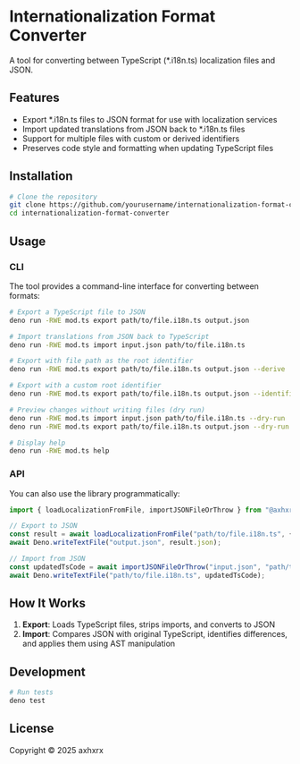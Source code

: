 # Internationalization Format Converter

A tool for converting between TypeScript (*.i18n.ts) localization files and JSON.

## Features

- Export *.i18n.ts files to JSON format for use with localization services
- Import updated translations from JSON back to *.i18n.ts files
- Support for multiple files with custom or derived identifiers
- Preserves code style and formatting when updating TypeScript files

## Installation

```bash
# Clone the repository
git clone https://github.com/yourusername/internationalization-format-converter.git
cd internationalization-format-converter
```

## Usage

### CLI

The tool provides a command-line interface for converting between formats:

```bash
# Export a TypeScript file to JSON
deno run -RWE mod.ts export path/to/file.i18n.ts output.json

# Import translations from JSON back to TypeScript
deno run -RWE mod.ts import input.json path/to/file.i18n.ts

# Export with file path as the root identifier
deno run -RWE mod.ts export path/to/file.i18n.ts output.json --derive

# Export with a custom root identifier
deno run -RWE mod.ts export path/to/file.i18n.ts output.json --identifier=customName

# Preview changes without writing files (dry run)
deno run -RWE mod.ts import input.json path/to/file.i18n.ts --dry-run
deno run -RWE mod.ts export path/to/file.i18n.ts output.json --dry-run

# Display help
deno run -RWE mod.ts help
```

### API

You can also use the library programmatically:

```typescript
import { loadLocalizationFromFile, importJSONFileOrThrow } from "@axhxrx/internationalization-format-converter";

// Export to JSON
const result = await loadLocalizationFromFile("path/to/file.i18n.ts", { derive: true });
await Deno.writeTextFile("output.json", result.json);

// Import from JSON
const updatedTsCode = await importJSONFileOrThrow("input.json", "path/to/file.i18n.ts");
await Deno.writeTextFile("path/to/file.i18n.ts", updatedTsCode);
```

## How It Works

1. **Export**: Loads TypeScript files, strips imports, and converts to JSON
2. **Import**: Compares JSON with original TypeScript, identifies differences, and applies them using AST manipulation

## Development

```bash
# Run tests
deno test
```

## License

Copyright &copy; 2025 axhxrx
